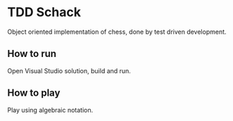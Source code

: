 # TDD Schack

Object oriented implementation of chess, done by test driven development.

## How to run

Open Visual Studio solution, build and run.

## How to play

Play using algebraic notation.

